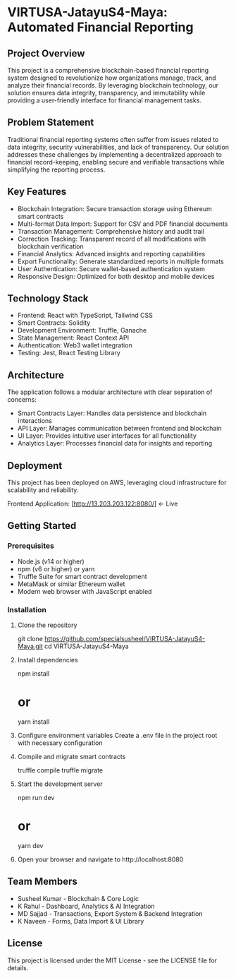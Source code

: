 # VIRTUSA-JatayuS4-Maya: Automated Financial Reporting

## Project Overview
This project is a comprehensive blockchain-based financial reporting system designed to revolutionize how organizations manage, track, and analyze their financial records. By leveraging blockchain technology, our solution ensures data integrity, transparency, and immutability while providing a user-friendly interface for financial management tasks.

## Problem Statement
Traditional financial reporting systems often suffer from issues related to data integrity, security vulnerabilities, and lack of transparency. Our solution addresses these challenges by implementing a decentralized approach to financial record-keeping, enabling secure and verifiable transactions while simplifying the reporting process.

## Key Features
- Blockchain Integration: Secure transaction storage using Ethereum smart contracts
- Multi-format Data Import: Support for CSV and PDF financial documents
- Transaction Management: Comprehensive history and audit trail
- Correction Tracking: Transparent record of all modifications with blockchain verification
- Financial Analytics: Advanced insights and reporting capabilities
- Export Functionality: Generate standardized reports in multiple formats
- User Authentication: Secure wallet-based authentication system
- Responsive Design: Optimized for both desktop and mobile devices

## Technology Stack
- Frontend: React with TypeScript, Tailwind CSS
- Smart Contracts: Solidity
- Development Environment: Truffle, Ganache
- State Management: React Context API
- Authentication: Web3 wallet integration
- Testing: Jest, React Testing Library

## Architecture
The application follows a modular architecture with clear separation of concerns:
- Smart Contracts Layer: Handles data persistence and blockchain interactions
- API Layer: Manages communication between frontend and blockchain
- UI Layer: Provides intuitive user interfaces for all functionality
- Analytics Layer: Processes financial data for insights and reporting

## Deployment
This project has been deployed on AWS, leveraging cloud infrastructure for scalability and reliability.

Frontend Application: [http://13.203.203.122:8080/] ← Live

## Getting Started

### Prerequisites
- Node.js (v14 or higher)
- npm (v6 or higher) or yarn
- Truffle Suite for smart contract development
- MetaMask or similar Ethereum wallet
- Modern web browser with JavaScript enabled

### Installation
1. Clone the repository
   
   git clone https://github.com/specialsusheel/VIRTUSA-JatayuS4-Maya.git
   cd VIRTUSA-JatayuS4-Maya
   

2. Install dependencies
   
   npm install
   # or
   yarn install
   

3. Configure environment variables
   Create a .env file in the project root with necessary configuration

4. Compile and migrate smart contracts
   
   truffle compile
   truffle migrate
   

5. Start the development server
   
   npm run dev
   # or
   yarn dev
   

6. Open your browser and navigate to http://localhost:8080

## Team Members
- Susheel Kumar - Blockchain & Core Logic
- K Rahul - Dashboard, Analytics & AI Integration
- MD Sajjad - Transactions, Export System & Backend Integration
- K Naveen - Forms, Data Import & UI Library

## License
This project is licensed under the MIT License - see the LICENSE file for details.


